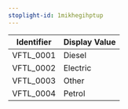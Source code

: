 ```yaml
---
stoplight-id: 1mikhegihptup
---
```


Identifier  |  Display Value
------------|---------------
VFTL_0001   |  Diesel
VFTL_0002   |  Electric
VFTL_0003   |  Other
VFTL_0004   |  Petrol